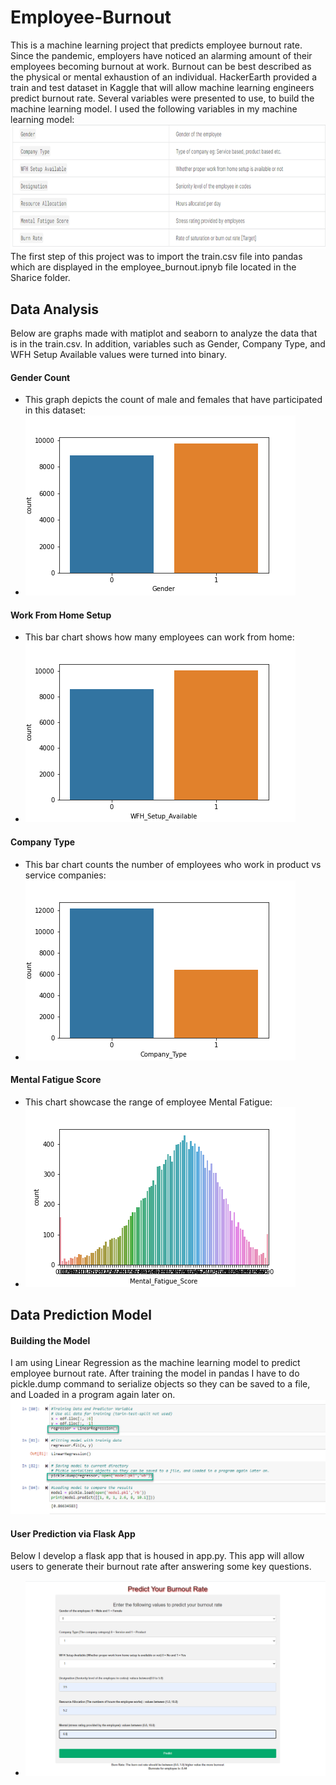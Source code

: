 # Employee-Burnout
This is a machine learning project that predicts employee burnout rate. Since the pandemic, employers have noticed an alarming amount of their employees becoming burnout at work. Burnout can be best described as the physical or mental exhaustion of an individual.  HackerEarth provided a train and test dataset in Kaggle that will allow machine learning engineers predict burnout rate. Several variables were presented to use, to build the machine learning model. I used the following variables in my machine learning model:
![Screenshot](sharice/EBRVariable.png)
The first step of this project was to import the train.csv file into pandas which are displayed in the employee_burnout.ipnyb file located in the Sharice folder.
## Data Analysis
Below are graphs made with matiplot and seaborn to analyze the data that is in the train.csv.
In addition, variables such as Gender, Company Type, and WFH Setup Available values were turned into binary.
#### Gender Count 
- This graph depicts the count of male and females that have participated in this dataset:
- ![Screenshot](sharice/GenCoun.png)

#### Work From Home Setup
- This bar chart shows how many employees can work from home:
- ![Screenshot](sharice/WFH.png)

#### Company Type
- This bar chart counts the number of employees who work in product vs service companies:
- ![Screenshot](sharice/comp.png)

#### Mental Fatigue Score
- This chart showcase the range of employee Mental Fatigue:
- ![Screenshot](sharice/Mental.png)
## Data Prediction Model

#### Building the Model
I am using Linear Regression as the machine learning model to predict employee burnout rate.
After training the model in pandas I have to do pickle.dump command to serialize objects so they can be saved to a file, and Loaded in a program again later on.
![Screenshot](sharice/pickle_pandas.png)
#### User Prediction via Flask App
Below I develop a flask app that is housed in app.py. This app will allow users to generate their burnout rate after answering some key questions.
- ![Screenshot](sharice/guiApp.png)
